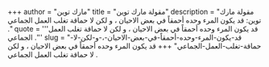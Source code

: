 +++
author = "مارك توين"
title = "مقولة مارك توين"
description = "مقولة مارك توين: قد يكون المرء وحده أحمقاً في بعض الاحيان ، و لكن لا حماقة تغلب العمل الجماعي ."
quote = '''قد يكون المرء وحده أحمقاً في بعض الاحيان ، و لكن لا حماقة تغلب العمل الجماعي .'''
slug = "قد-يكون-المرء-وحده-أحمقاً-في-بعض-الاحيان-،-و-لكن-لا-حماقة-تغلب-العمل-الجماعي"
+++
قد يكون المرء وحده أحمقاً في بعض الاحيان ، و لكن لا حماقة تغلب العمل الجماعي .
